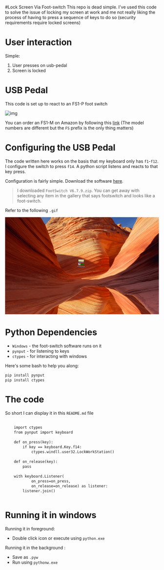 #Lock Screen Via Foot-switch
This repo is dead simple. I've used this code to solve the issue of locking my screen at work and me not really liking the process of having to press a sequence of keys to do so (security requirements require locked screens)  

User interaction  
=

Simple: 

1) User presses on usb-pedal  
2) Screen is locked  



USB Pedal
=

This code is set up to react to an FS1-P foot switch  
  
![img](https://images-na.ssl-images-amazon.com/images/I/41EIABYeteL._SX425_.jpg)

You can order an FS1-M on Amazon by following this [link](https://www.amazon.com/FS1-M-Single-Switch-Control-Keyboard/dp/B00G5ZRJDA) (The model numbers are different but the `FS` prefix is the only thing matters)  
  

Configuring the USB Pedal
=  

The code written here works on the basis that my keyboard only has `f1`-`f12`. I configure the switch to press `f14`. A python script listens and reacts to that key press.   

Configuration is fairly simple. Download the software [here](http://software.pcsensor.com/pc_en.html). 

>  I downloaded `FootSwitch V6.7.9.zip`. You can get away with selecting any item in the gallery that says footswitch and looks like a foot-switch. 

Refer to the following `.gif`  
  
![img](/docs/gifs/fs_animation.gif)  

  




Python Dependencies
=

- `Windows` - the foot-switch software runs on it  
- `pynput` - for listening to keys
- `ctypes` - for interacting with windows

Here's some bash to help you along:  

	pip install pynput
	pip install ctypes  

The code
=

So short I can display it in this `README.md` file



<pre><code class="python">
	import ctypes
	from pynput import keyboard
	
	def on_press(key):
	    if key == keyboard.Key.f14:
	        ctypes.windll.user32.LockWorkStation()
	
	def on_release(key):
		pass
	
	with keyboard.Listener(
	        on_press=on_press,
	        on_release=on_release) as listener:
	    listener.join()

</code></pre>


# Running it in windows

Running it in foreground:  

- Double click icon or execute using `python.exe`  

Running it in the background :  

- Save as `.pyw`  
- Run using `pythonw.exe`	

